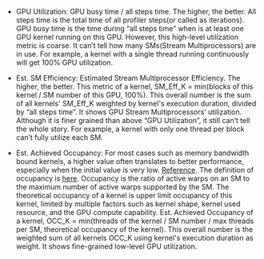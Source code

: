 * GPU Utilization: GPU busy time / all steps time. The higher, the better. All steps time is the total time of all profiler steps(or called as iterations).
                   GPU busy time is the time during “all steps time” when is at least one GPU kernel running on this GPU. 
                   However, this high-level utilization metric is coarse. It can’t tell how many SMs(Stream Multiprocessors) are in use. 
                   For example, a kernel with a single thread running continuously will get 100% GPU utilization. 

* Est. SM Efficiency: Estimated Stream Multiprocessor Efficiency. The higher, the better. This metric of a kernel, SM_Eff_K = min(blocks of this kernel / SM number of this GPU, 100%).
                      This overall number is the sum of all kernels' SM_Eff_K weighted by kernel's execution duration, divided by “all steps time”. 
                      It shows GPU Stream Multiprocessors’ utilization. 
                      Although it is finer grained than above “GPU Utilization”, it still can’t tell the whole story. 
                      For example, a kernel with only one thread per block can’t fully utilize each SM. 

* Est. Achieved Occupancy: For most cases such as memory bandwidth bound kernels, a higher value often translates to better performance, especially when the initial value is very low. [Reference](http://developer.download.nvidia.com/GTC/PDF/GTC2012/PresentationPDF/S0514-GTC2012-GPU-Performance-Analysis.pdf). The definition of occupancy is [here](https://docs.nvidia.com/gameworks/content/developertools/desktop/analysis/report/cudaexperiments/kernellevel/achievedoccupancy.htm).
                           Occupancy is the ratio of active warps on an SM to the maximum number of
                           active warps supported by the SM. The theoretical occupancy of a kernel is upper limit occupancy of this kernel, limited by multiple 
                           factors such as kernel shape, kernel used resource, and the GPU compute capability. 
                           Est. Achieved Occupancy of a kernel, OCC_K = min(threads of the kernel / SM number / max threads per SM, theoretical occupancy of the kernel). 
                           This overall number is the weighted sum of all kernels OCC_K using kernel's execution duration as weight. It shows fine-grained low-level GPU utilization. 
